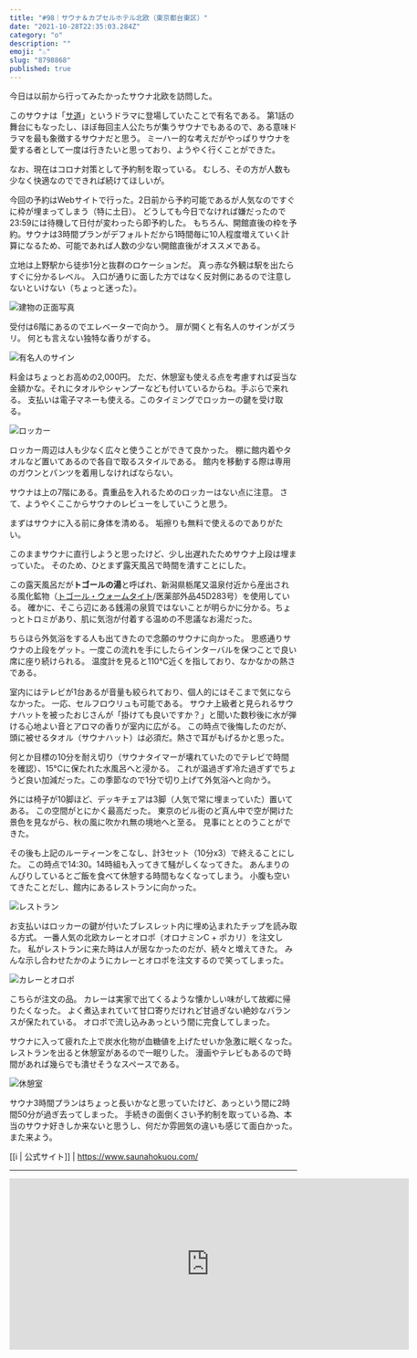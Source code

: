 ```yaml
---
title: "#98｜サウナ＆カプセルホテル北欧（東京都台東区）"
date: "2021-10-28T22:35:03.284Z"
category: "o"
description: ""
emoji: "♨️"
slug: "8798868"
published: true
---
```


今日は以前から行ってみたかったサウナ北欧を訪問した。

このサウナは「[サ道](https://www.tv-tokyo.co.jp/sa_una37/)」というドラマに登場していたことで有名である。
第1話の舞台にもなったし、ほぼ毎回主人公たちが集うサウナでもあるので、ある意味ドラマを最も象徴するサウナだと思う。
ミーハー的な考えだがやっぱりサウナを愛する者として一度は行きたいと思っており、ようやく行くことができた。

なお、現在はコロナ対策として予約制を取っている。
むしろ、その方が人数も少なく快適なのでできれば続けてほしいが。

今回の予約はWebサイトで行った。2日前から予約可能であるが人気なのですぐに枠が埋まってしまう（特に土日）。
どうしても今日でなければ嫌だったので23:59には待機して日付が変わったら即予約した。
もちろん、開館直後の枠を予約。サウナは3時間プランがデフォルトだから1時間毎に10人程度増えていく計算になるため、可能であれば人数の少ない開館直後がオススメである。

立地は上野駅から徒歩1分と抜群のロケーションだ。
真っ赤な外観は駅を出たらすぐに分かるレベル。
入口が通りに面した方ではなく反対側にあるので注意しないといけない（ちょっと迷った）。

![建物の正面写真](01.jpg)

受付は6階にあるのでエレベーターで向かう。
扉が開くと有名人のサインがズラリ。
何とも言えない独特な香りがする。

![有名人のサイン](05.jpg)

料金はちょっとお高めの2,000円。
ただ、休憩室も使える点を考慮すれば妥当な金額かな。それにタオルやシャンプーなども付いているからね。手ぶらで来れる。
支払いは電子マネーも使える。このタイミングでロッカーの鍵を受け取る。

![ロッカー](06.jpg)

ロッカー周辺は人も少なく広々と使うことができて良かった。
棚に館内着やタオルなど置いてあるので各自で取るスタイルである。
館内を移動する際は専用のガウンとパンツを着用しなければならない。

サウナは上の7階にある。貴重品を入れるためのロッカーはない点に注意。
さて、ようやくここからサウナのレビューをしていこうと思う。

まずはサウナに入る前に身体を清める。
垢擦りも無料で使えるのでありがたい。

このままサウナに直行しようと思ったけど、少し出遅れたためサウナ上段は埋まっていた。
そのため、ひとまず露天風呂で時間を潰すことにした。

この露天風呂だが**トゴールの湯**と呼ばれ、新潟県栃尾又温泉付近から産出される風化鉱物（[トゴール・ウォームタイト](http://www.togoal.co.jp/togoal/whats_togoal.html)/医薬部外品45D283号）を使用している。
確かに、そこら辺にある銭湯の泉質ではないことが明らかに分かる。ちょっとトロミがあり、肌に気泡が付着する温めの不思議なお湯だった。

ちらほら外気浴をする人も出てきたので念願のサウナに向かった。
思惑通りサウナの上段をゲット。一度この流れを手にしたらインターバルを保つことで良い席に座り続けられる。
温度計を見ると110℃近くを指しており、なかなかの熱さである。

室内にはテレビが1台あるが音量も絞られており、個人的にはそこまで気にならなかった。
一応、セルフロウリュも可能である。
サウナ上級者と見られるサウナハットを被ったおじさんが「掛けても良いですか？」と聞いた数秒後に水が弾ける心地よい音とアロマの香りが室内に広がる。
この時点で後悔したのだが、頭に被せるタオル（サウナハット）は必須だ。熱さで耳がもげるかと思った。

何とか目標の10分を耐え切り（サウナタイマーが壊れていたのでテレビで時間を確認）、15℃に保たれた水風呂へと浸かる。
これが温過ぎず冷た過ぎずでちょうど良い加減だった。この季節なので1分で切り上げて外気浴へと向かう。

外には椅子が10脚ほど、デッキチェアは3脚（人気で常に埋まっていた）置いてある。
この空間がとにかく最高だった。
東京のビル街のど真ん中で空が開けた景色を見ながら、秋の風に吹かれ無の境地へと至る。
見事にととのうことができた。

その後も上記のルーティーンをこなし、計3セット（10分x3）で終えることにした。
この時点で14:30。14時組も入ってきて騒がしくなってきた。
あんまりのんびりしているとご飯を食べて休憩する時間もなくなってしまう。
小腹も空いてきたことだし、館内にあるレストランに向かった。

![レストラン](07.jpg)

お支払いはロッカーの鍵が付いたブレスレット内に埋め込まれたチップを読み取る方式。
一番人気の北欧カレーとオロポ（オロナミンC + ポカリ）を注文した。
私がレストランに来た時は人が居なかったのだが、続々と増えてきた。
みんな示し合わせたかのようにカレーとオロポを注文するので笑ってしまった。

![カレーとオロポ](08.jpg)

こちらが注文の品。
カレーは実家で出てくるような懐かしい味がして故郷に帰りたくなった。
よく煮込まれていて甘口寄りだけれど甘過ぎない絶妙なバランスが保たれている。
オロポで流し込みあっという間に完食してしまった。

サウナに入って疲れた上で炭水化物が血糖値を上げたせいか急激に眠くなった。
レストランを出ると休憩室があるので一眠りした。
漫画やテレビもあるので時間があれば幾らでも潰せそうなスペースである。

![休憩室](09.jpg)

サウナ3時間プランはちょっと長いかなと思っていたけど、あっという間に2時間50分が過ぎ去ってしまった。
手続きの面倒くさい予約制を取っている為、本当のサウナ好きしか来ないと思うし、何だか雰囲気の違いも感じて面白かった。
また来よう。

[[i | 公式サイト]]
| <https://www.saunahokuou.com/>

***

<iframe src="https://www.google.com/maps/embed?pb=!1m18!1m12!1m3!1d3239.5354686024853!2d139.7755573156592!3d35.713047335832876!2m3!1f0!2f0!3f0!3m2!1i1024!2i768!4f13.1!3m3!1m2!1s0x60188e9eadf5380d%3A0x2a796320264252c3!2z44K144Km44OKJuOCq-ODl-OCu-ODq-ODm-ODhuODq-WMl-aspw!5e0!3m2!1sja!2sjp!4v1635577697643!5m2!1sja!2sjp" width="700" height="300" style="border:0;" allowfullscreen="" loading="lazy"></iframe>
